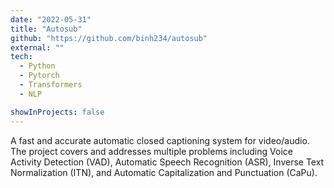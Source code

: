 ```yaml
---
date: "2022-05-31"
title: "Autosub"
github: "https://github.com/binh234/autosub"
external: ""
tech:
  - Python
  - Pytorch
  - Transformers
  - NLP

showInProjects: false
---
```


A fast and accurate automatic closed captioning system for video/audio. The project covers and addresses multiple problems including Voice Activity Detection (VAD), Automatic Speech Recognition (ASR), Inverse Text Normalization (ITN), and Automatic Capitalization and Punctuation (CaPu).

<!-- My Speech Recognition model based on Wav2Vec2 model and achieved 96% accuracy on the clean test set and 90% accuracy on the noise test set.
My CaPu model utilized pre-trained language model (BERT, RoBERTa, XLM-R, ...) and achieved 90% accuracy on the Capitalization task and 80% accuracy on the Punctuation task
I also contributed to the NeMo repository for Vietnamse ITN and got accepted -->
